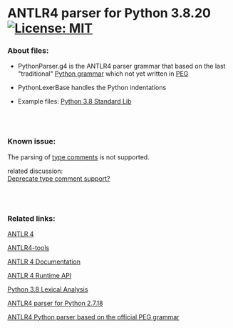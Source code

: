 # ANTLR4 parser for Python 3.8.20 &nbsp; [![License: MIT](https://img.shields.io/badge/License-MIT-yellow.svg)](https://opensource.org/licenses/MIT)

### About files:
 - PythonParser.g4
   is the ANTLR4 parser grammar that based on the last "traditional" [Python grammar](https://docs.python.org/3.8/reference/grammar.html) which not yet written in [PEG](https://peps.python.org/pep-0617/)

 - PythonLexerBase
   handles the Python indentations
   
 - Example files: [Python 3.8 Standard Lib](https://github.com/python/cpython/tree/3.8)

<br/><br/>
### Known issue:
The parsing of [type comments](https://peps.python.org/pep-0484/#type-comments) is not supported.

related discussion:\
[Deprecate type comment support?](https://github.com/python/mypy/issues/12947)

<br/><br/>
### Related links:
[ANTLR 4](https://www.antlr.org/)

[ANTLR4-tools](https://github.com/antlr/antlr4/blob/master/doc/getting-started.md#getting-started-the-easy-way-using-antlr4-tools)

[ANTLR 4 Documentation](https://github.com/antlr/antlr4/tree/master/doc)

[ANTLR 4 Runtime API](https://www.antlr.org/api/Java/)

[Python 3.8 Lexical Analysis](https://docs.python.org/3.8/reference/lexical_analysis.html)

[ANTLR4 parser for Python 2.7.18](https://github.com/RobEin/ANTLR4-parser-for-Python-2.7.18)

[ANTLR4 Python parser based on the official PEG grammar](https://github.com/RobEin/ANTLR4-Python-parser-by-PEG)
